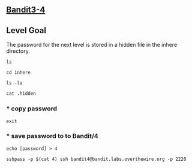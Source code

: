 ## [Bandit3-4](https://overthewire.org/wargames/bandit/bandit4.html)

## Level Goal
The password for the next level is stored in a hidden file in the inhere directory.

```
ls
```

```
cd inhere
```
```
ls -la
```
```
cat .hidden
```

### * copy password 

```
exit
```
### * save password to to Bandit/4
```
echo [password] > 4
```

```
sshpass -p $(cat 4) ssh bandit4@bandit.labs.overthewire.org -p 2220
```